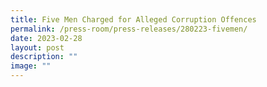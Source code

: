 ```yaml
---
title: Five Men Charged for Alleged Corruption Offences
permalink: /press-room/press-releases/280223-fivemen/
date: 2023-02-28
layout: post
description: ""
image: ""
---
```

